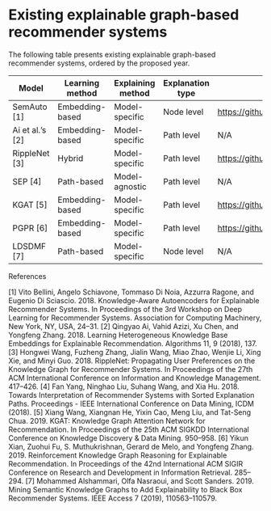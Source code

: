 # Existing explainable graph-based recommender systems 


The following table presents existing explainable graph-based recommender systems, ordered by the proposed year.


| Model | Learning method | Explaining method | Explanation type | Implementation |
| ---------------------------------------- | ---------------------------------------- | ---------------------------------------- | ---------------------------------------- | ----------------------------------------| 
| SemAuto [1] | Embedding-based | Model-specific | Node level | https://github.com/sisinflab/SEMAUTO |
| Ai et al.’s [2] | Embedding-based | Model-specific | Path level | N/A |
| RippleNet [3] | Hybrid |  Model-specific | Path level | https://github.com/hwwang55/RippleNet |
| SEP [4] | Path-based | Model-agnostic | Path level | N/A |
| KGAT [5] | Embedding-based | Model-specific | Path level | https://github.com/xiangwang1223/knowledge_graph_attention_network |
| PGPR [6] | Embedding-based | Model-specific | Path level | https://github.com/orcax/PGPR |
| LDSDMF [7] | Path-based | Model-specific | Node level | N/A |

References 

[1] Vito Bellini, Angelo Schiavone, Tommaso Di Noia, Azzurra Ragone, and Eugenio Di Sciascio. 2018. Knowledge-Aware Autoencoders for Explainable Recommender Systems. In Proceedings of the 3rd Workshop on Deep Learning for Recommender Systems. Association for Computing Machinery, New York, NY, USA, 24–31.
[2] Qingyao Ai, Vahid Azizi, Xu Chen, and Yongfeng Zhang. 2018. Learning Heterogeneous Knowledge Base Embeddings for Explainable Recommendation. Algorithms 11, 9 (2018), 137.
[3] Hongwei Wang, Fuzheng Zhang, Jialin Wang, Miao Zhao, Wenjie Li, Xing Xie, and Minyi Guo. 2018. RippleNet: Propagating User Preferences on the Knowledge Graph for Recommender Systems. In Proceedings of the 27th ACM International Conference on Information and Knowledge Management. 417–426.
[4] Fan Yang, Ninghao Liu, Suhang Wang, and Xia Hu. 2018. Towards Interpretation of Recommender Systems with Sorted Explanation Paths. Proceedings - IEEE International Conference on Data Mining, ICDM (2018).
[5] Xiang Wang, Xiangnan He, Yixin Cao, Meng Liu, and Tat-Seng Chua. 2019. KGAT: Knowledge Graph Attention Network for Recommendation. In Proceedings of the 25th ACM SIGKDD International Conference on Knowledge Discovery & Data Mining. 950–958.
[6] Yikun Xian, Zuohui Fu, S. Muthukrishnan, Gerard de Melo, and Yongfeng Zhang. 2019. Reinforcement Knowledge Graph Reasoning for Explainable Recommendation. In Proceedings of the 42nd International ACM SIGIR Conference on Research and Development in Information Retrieval. 285–294.
[7] Mohammed Alshammari, Olfa Nasraoui, and Scott Sanders. 2019. Mining Semantic Knowledge Graphs to Add Explainability to Black Box Recommender Systems. IEEE Access 7 (2019), 110563–110579.
